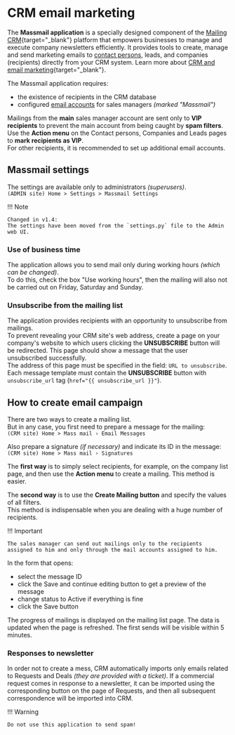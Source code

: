 # CRM email marketing

The **Massmail application** is a specially designed component of the [Mailing CRM](https://github.com/DjangoCRM/django-crm){target="_blank"} platform
that empowers businesses to manage and execute company newsletters efficiently.
It provides tools to create, manage and send marketing emails to [contact persons](operator_and_sales_manager_roles.md#object-of-company-contact-persons), leads, and companies (recipients)
directly from your CRM system. Learn more about [CRM and email marketing](https://djangocrm.github.io/info/features/massmail-app-features){target="_blank"}.

The Massmail application requires:

- the existence of recipients in the CRM database
- configured [email accounts](setting_up_email_accounts.md) for sales managers *(marked "Massmail")*

Mailings from the **main** sales manager account are sent only to **VIP recipients** to prevent the main account from being caught by **spam filters**.  
Use the **Action menu** on the Contact persons, Companies and Leads pages to **mark recipients as VIP**.  
For other recipients, it is recommended to set up additional email accounts.

## Massmail settings

The settings are available only to administrators *(superusers)*.  
`(ADMIN site) Home > Settings > Massmail Settings`

!!! Note

    Changed in v1.4:  
    The settings have been moved from the `settings.py` file to the Admin web UI.

### Use of business time

The application allows you to send mail only during working hours *(which can be changed)*.  
To do this, check the box "Use working hours", then the mailing will also not be carried out on Friday, Saturday and Sunday.

### Unsubscribe from the mailing list

The application provides recipients with an opportunity to unsubscribe from mailings.  
To prevent revealing your CRM site's web address, create a page on your company's website to which users clicking the **UNSUBSCRIBE** button will be redirected.
This page should show a message that the user unsubscribed successfully.  
The address of this page must be specified in the field: `URL to unsubscribe`.  
Each message template must contain the **UNSUBSCRIBE** button with `unsubscribe_url` tag (`href="{{ unsubscribe_url }}"`).

## How to create email campaign

There are two ways to create a mailing list.  
But in any case, you first need to prepare a message for the mailing:  
`(CRM site) Home > Mass mail › Email Messages`

Also prepare a signature *(if necessary)* and indicate its ID in the message:  
`(CRM site) Home > Mass mail › Signatures`

The **first way** is to simply select recipients, for example, on the company list page,
and then use the **Action menu** to create a mailing.
This method is easier.

The **second way** is to use the **Create Mailing button** and specify the values of all filters.  
This method is indispensable when you are dealing with a huge number of recipients.  

!!! Important

    The sales manager can send out mailings only to the recipients assigned to him and only through the mail accounts assigned to him.

In the form that opens:

- select the message ID
- click the Save and continue editing button to get a preview of the message
- change status to Active if everything is fine
- click the Save button

The progress of mailings is displayed on the mailing list page. The data is updated when the page is refreshed. The first sends will be visible within 5 minutes.

### Responses to newsletter

In order not to create a mess, CRM automatically imports only emails related to Requests and Deals *(they are provided with a ticket)*.
If a commercial request comes in response to a newsletter, it can be imported using the corresponding button on the page of Requests, and then all subsequent correspondence will be imported into CRM.

!!! Warning

    Do not use this application to send spam!

